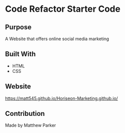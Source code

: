 # Code Refactor Starter Code

## Purpose
A Website that offers online social media marketing

## Built With
* HTML
* CSS

## Website
https://matt545.github.io/Horiseon-Marketing.github.io/

## Contribution
Made by Matthew Parker
